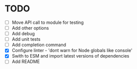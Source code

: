 # TODO

- [ ] Move API call to module for testing
- [ ] Add other options
- [ ] Add debug
- [ ] Add unit tests
- [ ] Add completion command
- [x] Configure linter - 'dont warn for Node globals like console'
- [x] Swith to ESM and import latest versions of dependencies
- [ ] Add README
